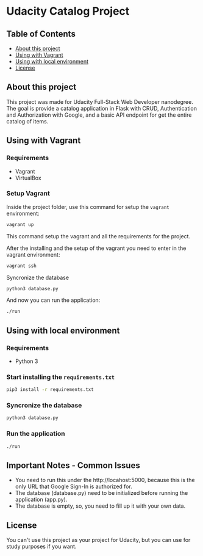 # Udacity Catalog Project

## Table of Contents

- [About this project](#about)
- [Using with Vagrant](#using-vagrant)
- [Using with local environment](#using-local)
- [License](#license)


## About this project
This project was made for Udacity Full-Stack Web Developer nanodegree. The goal is provide a catalog application in Flask with CRUD, Authentication and Authorization with Google, and a basic API endpoint for get the entire catalog of items.

<a name="using-vagrant"></a>
## Using with Vagrant

### Requirements
- Vagrant
- VirtualBox

### Setup Vagrant
Inside the project folder, use this command for setup the `vagrant` environment:
```bash
vagrant up
```
This command setup the vagrant and all the requirements for the project.

After the installing and the setup of the vagrant you need to enter in the vagrant environment:
```bash
vagrant ssh
```

Syncronize the database
```bash
python3 database.py
```

And now you can run the application:
```bash
./run
```

<a name="using-local"></a>
## Using with local environment

### Requirements
- Python 3

### Start installing the `requirements.txt`

```bash
pip3 install -r requirements.txt
```

### Syncronize the database
```bash
python3 database.py
```

### Run the application
```bash
./run
```

## Important Notes - Common Issues
- You need to run this under the http://locahost:5000, because this is the only URL that Google Sign-In is authorized for.
- The database (database.py) need to be initialized before running the application (app.py).
- The database is empty, so, you need to fill up it with your own data.


<a name="license"></a>
## License
You can't use this project as your project for Udacity, but you can use for study purposes if you want.


